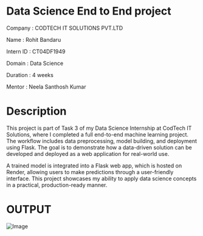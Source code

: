 # Data Science End to End project

Company : CODTECH IT SOLUTIONS PVT.LTD

Name : Rohit Bandaru

Intern ID : CT04DF1949

Domain : Data Science

Duration : 4 weeks

Mentor : Neela Santhosh Kumar

# Description

This project is part of Task 3 of my Data Science Internship at CodTech IT Solutions, where I completed a full end-to-end machine learning project. The workflow includes data preprocessing, model building, and deployment using Flask. The goal is to demonstrate how a data-driven solution can be developed and deployed as a web application for real-world use.

A trained model is integrated into a Flask web app, which is hosted on Render, allowing users to make predictions through a user-friendly interface. This project showcases my ability to apply data science concepts in a practical, production-ready manner.

# OUTPUT 

![Image](https://github.com/user-attachments/assets/619ef392-ff3f-4aff-b4b7-263f803ec82f)
